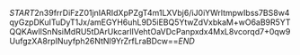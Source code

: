 $START$2n39frrDiFzZ01jnIARIdXpPZgT4m1LXVbj6/iJ0iYWrltmpwIbss7BS8w4qyGzpDKuITuDyT1Jx/amEGYH6uhL9D5iEBQ5YtwZdVxbkaM+wO6aB9R5YTQQKAwIlSnNsiMdRU5tDArUkcarIlVehtOaVDcPanpxdx4MxL8vcorqd7+0qw9UufgzXA8rpINuyfph26NtNI9YrZrfLraBDcw==$END$